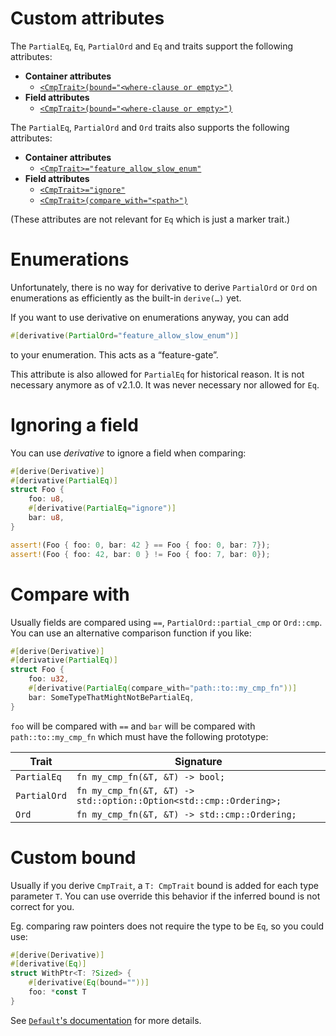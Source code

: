# Custom attributes
The `PartialEq`, `Eq`, `PartialOrd` and `Eq` and traits support the following attributes:

* **Container attributes**
    * [`<CmpTrait>(bound="<where-clause or empty>")`](#custom-bound)
* **Field attributes**
    * [`<CmpTrait>(bound="<where-clause or empty>")`](#custom-bound)

The `PartialEq`, `PartialOrd` and `Ord` traits also supports the following attributes:

* **Container attributes**
    * [`<CmpTrait>="feature_allow_slow_enum"`](#enumerations)
* **Field attributes**
    * [`<CmpTrait>="ignore"`](#ignoring-a-field)
    * [`<CmpTrait>(compare_with="<path>")`](#compare-with)

(These attributes are not relevant for `Eq` which is just a marker trait.)

# Enumerations

Unfortunately, there is no way for derivative to derive `PartialOrd` or `Ord` on
enumerations as efficiently as the built-in `derive(…)` yet.

If you want to use derivative on enumerations anyway, you can add

```rust
#[derivative(PartialOrd="feature_allow_slow_enum")]
```

to your enumeration. This acts as a “feature-gate”.

This attribute is also allowed for `PartialEq` for historical reason. It is not
necessary anymore as of v2.1.0. It was never necessary nor allowed for `Eq`.

# Ignoring a field

You can use *derivative* to ignore a field when comparing:

```rust
#[derive(Derivative)]
#[derivative(PartialEq)]
struct Foo {
    foo: u8,
    #[derivative(PartialEq="ignore")]
    bar: u8,
}

assert!(Foo { foo: 0, bar: 42 } == Foo { foo: 0, bar: 7});
assert!(Foo { foo: 42, bar: 0 } != Foo { foo: 7, bar: 0});
```

# Compare with

Usually fields are compared using `==`, `PartialOrd::partial_cmp` or `Ord::cmp`. You can use an alternative comparison
function if you like:

```rust
#[derive(Derivative)]
#[derivative(PartialEq)]
struct Foo {
    foo: u32,
    #[derivative(PartialEq(compare_with="path::to::my_cmp_fn"))]
    bar: SomeTypeThatMightNotBePartialEq,
}
```

`foo` will be compared with `==` and `bar` will be compared with
`path::to::my_cmp_fn` which must have the following prototype:

| Trait        | Signature |
|--------------|-----------|
| `PartialEq`  | `fn my_cmp_fn(&T, &T) -> bool;`
| `PartialOrd` | `fn my_cmp_fn(&T, &T) -> std::option::Option<std::cmp::Ordering>;`
| `Ord`        | `fn my_cmp_fn(&T, &T) -> std::cmp::Ordering;`

# Custom bound

Usually if you derive `CmpTrait`, a `T: CmpTrait` bound is added for each type parameter `T`. You can use
override this behavior if the inferred bound is not correct for you.

Eg. comparing raw pointers does not require the type to be `Eq`, so you could
use:

```rust
#[derive(Derivative)]
#[derivative(Eq)]
struct WithPtr<T: ?Sized> {
    #[derivative(Eq(bound=""))]
    foo: *const T
}
```

See [`Default`'s documentation](./Default.md#custom-bound) for more details.
